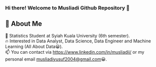 ### Hi there! Welcome to Musliadi Github Repository 👋

## 🚀 About Me

🔭 Statistics Student at Syiah Kuala University (6th semester). <br>
🔥 Interested in Data Analyst, Data Science, Data Engineer and Machine Learning (All About Data😀). <br>
📫 You can contact via https://www.linkedin.com/in/musliadii/ or my personal email musliadiyusuf2004@gmail.com😀.
